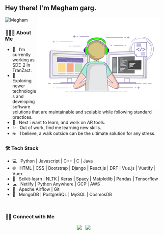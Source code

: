 <h2> Hey there! I'm Megham garg. </h2>
<img align="right" alt="GIF" src="https://raw.githubusercontent.com/devSouvik/devSouvik/master/gif3.gif" width="400"/>
<p align="left"> <img  src="https://komarev.com/ghpvc/?username=gargmegham" alt="Megham" /> </p>
<h3> 👨🏻‍💻 About Me </h3>

- 🔭 &nbsp; I’m currently working as SDE-2 in TranZact.
- 🤔 &nbsp; Exploring newer technologies and developing software solutions that are maintainable and scalable while following standard practices.
- 🌱 &nbsp; Next i want to learn, and work on AR tools.
- ✨ &nbsp; Out of work, find me learning new skills.
- ☕ &nbsp; I believe, a walk outside can be the ultimate solution for any stress.

<h3>🛠 Tech Stack</h3>

- 💻 &nbsp; Python | Javascript | C++ | C | Java
- 🌐 &nbsp; HTML | CSS | Bootstrap | Django | React.js | DRF | Vue.js | Vuetify | Vuex
- 🐍 &nbsp; Scikit-learn | NLTK | Keras | Spacy | Matplotlib | Pandas | Tensorflow
- ☁  &nbsp; Netlify | Python Anywhere | GCP | AWS
- 🔧 &nbsp; Apache Airflow | Git
- 🔎 &nbsp; MongoDB | PostgreSQL | MySQL | CosmosDB

</br>
<h3> 🤝🏻 Connect with Me </h3>

<p align="center">
&nbsp; <a href="https://www.linkedin.com/in/megham-garg/" target="_blank" rel="noopener noreferrer"><img src="https://img.icons8.com/plasticine/100/000000/linkedin.png" width="50" /></a>
&nbsp; <a href="mailto:gargmegham3@gmail.com" target="_blank" rel="noopener noreferrer"><img src="https://img.icons8.com/plasticine/100/000000/gmail.png"  width="50" /></a>
</p>
